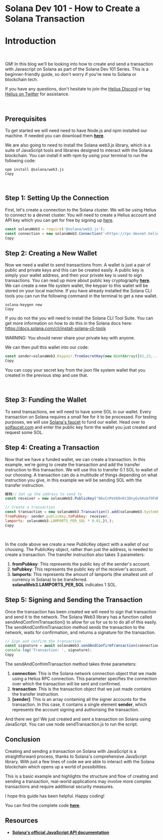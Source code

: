 # Solana Dev 101 - How to Create a Solana Transaction

# **Introduction**

‍

GM! In this blog we'll be looking into how to create and send a transaction with Javascript on Solana as part of the Solana Dev 101 Series. This is a beginner-friendly guide, so don't worry if you're new to Solana or blockchain tech.

If you have any questions, don't hesitate to join the  [Helius Discord](https://discord.com/invite/HjummjUXgq) or tag [Helius on Twitter](https://twitter.com/heliuslabs)  for assistance.

‍

## Prerequisites

To get started we will need need to have Node.js and npm installed our machine. If needed you can download them [**here**](https://nodejs.org/en/download/).

We are also going to need to install the Solana web3.js library, which is a suite of JavaScript tools and libraries designed to interact with the Solana blockchain. You can install it with npm by using your terminal to run the following code:

```shell
npm install @solana/web3.js
Copy
```

‍

## **Step 1: Setting Up the Connection**

First, let's create a connection to the Solana cluster. We will be using Helius to connect to a devnet cluster. You will need to create a Helius account and API key which you can get for free by signing up [here](https://dev.helius.xyz/).

```javascript
const solanaWeb3 = require('@solana/web3.js');
const connection = new solanaWeb3.Connection('<https://rpc-devnet.helius.xyz/?api-key=><api_key>','confirmed',);
Copy
```

## **Step 2: Creating a New Wallet**

Now we need a wallet to send transactions from. A wallet is just a pair of public and private keys and this can be created easily. A public key is simply your wallet address, and then your private key is used to sign transactions. You can read up more about public key cryptography [**here**](https://www.ibm.com/docs/en/ztpf/2020?topic=concepts-public-key-cryptography). We can create a new file system wallet, the keypair to this wallet will be stored on your local machine. If you have already installed the Solana CLI tools you can run the following command in the terminal to get a new wallet.

```shell
solana-keygen new
Copy
```

If you do not the you will need to install the Solana CLI Tool Suite. You can get more information  on how to do this in the Solana docs here: https://docs.solana.com/cli/install-solana-cli-tools

WARNING: You should never share your private key with anyone.

We can then pull this wallet into our code:

```javascript
const sender=solanaWeb3.Keypair.fromSecretKey(new Uint8Array([61,23,....,60,49]));
Copy
```

You can copy your secret key from the json file system wallet that you created in the previous step and use that.

‍

## **Step 3: Funding the Wallet**

To send transactions, we will need to have some SOL in our wallet. Every transaction on Solana requires a small fee for it to be processed. For testing purposes, we will use [Solana's faucet](https://solfaucet.com/) to fund our wallet. Head over to [solfaucet.com](http://solfaucet.com/) and enter the public key form the wallet you just created and request some SOL.

## **Step 4: Creating a Transaction**

Now that we have a funded wallet, we can create a transaction. In this example, we're going to create the transaction and add the transfer instruction to this transaction. We will use this to transfer 0.1 SOL to wallet of our choosing. A transaction can do a multitude of things depending on what instruction you give, in this example we will be sending SOL with the transfer instruction.

```javascript
解释// Set up the address to send to
const receiver = new solanaWeb3.PublicKey("86xCnPeV69n6t3DnyGvkKobf9FdN2H9oiVDdaMpo2MMY");

// Create a transaction    
const transaction = new solanaWeb3.Transaction().add(solanaWeb3.SystemProgram.transfer({
fromPubkey: sender.publicKey,toPubkey: receiver,
lamports: solanaWeb3.LAMPORTS_PER_SOL * 0.01,}),);
Copy
```

‍

In the code above we create a new PublicKey object with a wallet of our choosing. The PublicKey object, rather than just the address, is needed to create a transaction. The transfer instruction also takes 3 parameters:

1. **fromPubkey**: This represents the public key of the sender's account.
2. **toPubkey**: This represents the public key of the receiver's account.
3. **lamports**: This represents the amount of lamports (the smallest unit of currency in Solana) to be transferred. **solanaWeb3.LAMPORTS_PER_SOL** indicates 1 SOL.

## **Step 5: Signing and Sending the Transaction**

Once the transaction has been created we will need to sign that transaction and send it to the network. The Solana Web3 library has a function called sendAndConfirmTransaction() to allow for us for us to to do all of this easily. The sendAndConfirmTransaction method sends the transaction to the network, waits for confirmation, and returns a signature for the transaction.

```javascript
// Sign and confirm the transaction      
const signature = await solanaWeb3.sendAndConfirmTransaction(connection,transaction,[sender],);      
console.log('Transaction: ', signature);
Copy
```

The sendAndConfrimTransaction method takes three parameters:

1. **connection**: This is the Solana network connection object that we made using a Helius RPC connection. This parameter specifies the connection over which the transaction will be sent and confirmed.
2. **transaction**: This is the transaction object that we just made contains the transfer instruction.
3. **[sender]**: This is an array containing all the signer accounts for the transaction. In this case, it contains a single element **sender**, which represents the account signing and authorising the transaction.

And there we go! We just created and sent a transaction on Solana using JavaScript. You can use node sendTransaction.js to run the script.

## **Conclusion**

Creating and sending a transaction on Solana with JavaScript is a straightforward process, thanks to Solana's comprehensive JavaScript library. With just a few lines of code we are able to interact with the Solana blockchain which opens up a world of possibilities.

This is a basic example and highlights the structure and flow of creating and sending a transaction,  real-world applications may involve more complex transactions and require additional security measures.

I hope this guide has been helpful. Happy coding!

You can find the complete code [**here**](https://github.com/owenventer/SolanaDev101/blob/main/createAndSendTransactions/sendTransaction.js).

## **Resources**

- [**Solana's official JavaScript API documentation**](https://solana-labs.github.io/solana-web3.js/)